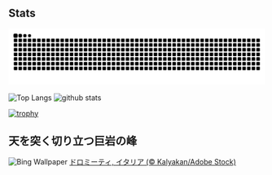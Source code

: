 ## Stats
<picture>
  <source media="(prefers-color-scheme: dark)" srcset="https://raw.githubusercontent.com/ba230t/ba230t/output/github-contribution-grid-snake-dark.svg">
  <source media="(prefers-color-scheme: light)" srcset="https://raw.githubusercontent.com/ba230t/ba230t/output/github-contribution-grid-snake.svg">
  <img alt="github contribution grid snake animation" src="https://raw.githubusercontent.com/ba230t/ba230t/output/github-contribution-grid-snake.svg">
</picture>

<p align="left">
  <img alt="Top Langs" height="150px" src="https://github-readme-stats.vercel.app/api/top-langs/?username=ba230t&layout=compact&theme=transparent" />
  <img alt="github stats" height="150px" src="https://github-readme-stats.vercel.app/api?username=ba230t&theme=transparent" />
</p>

[![trophy](https://github-profile-trophy.vercel.app/?username=ba230t&theme=transparent&column=7)](https://github.com/ryo-ma/github-profile-trophy)


<!-- Bing Wallpaper Start -->
## 天を突く切り立つ巨岩の峰
![Bing Wallpaper](https://www.bing.com/th?id=OHR.SecedaPeak_JA-JP7772253981_1920x1080.jpg&rf=LaDigue_1920x1080.jpg&pid=hp)
[ドロミーティ, イタリア (© Kalyakan/Adobe Stock)](https://www.bing.com/search?q=%E3%83%89%E3%83%AD%E3%83%9F%E3%83%BC%E3%83%86%E3%82%A3%2c+%E3%82%A4%E3%82%BF%E3%83%AA%E3%82%A2&form=hpcapt&filters=HpDate%3a%2220250703_1500%22)
<!-- Bing Wallpaper End -->
